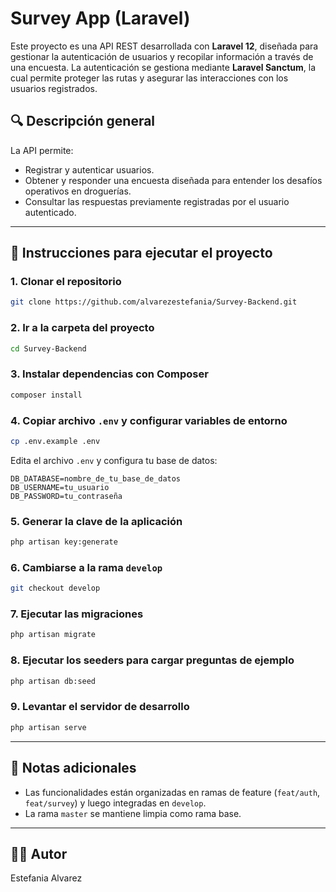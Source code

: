 # Survey App (Laravel)

Este proyecto es una API REST desarrollada con **Laravel 12**, diseñada para gestionar la autenticación de usuarios y recopilar información a través de una encuesta. La autenticación se gestiona mediante **Laravel Sanctum**, la cual permite proteger las rutas y asegurar las interacciones con los usuarios registrados.

## 🔍 Descripción general

La API permite:

- Registrar y autenticar usuarios.
- Obtener y responder una encuesta diseñada para entender los desafíos operativos en droguerías.
- Consultar las respuestas previamente registradas por el usuario autenticado.

---

## 🚀 Instrucciones para ejecutar el proyecto


### 1. Clonar el repositorio

```bash
git clone https://github.com/alvarezestefania/Survey-Backend.git
```

### 2. Ir a la carpeta del proyecto

```bash
cd Survey-Backend
```

### 3. Instalar dependencias con Composer

```bash
composer install
```

### 4. Copiar archivo `.env` y configurar variables de entorno

```bash
cp .env.example .env
```

Edita el archivo `.env` y configura tu base de datos:

```env
DB_DATABASE=nombre_de_tu_base_de_datos
DB_USERNAME=tu_usuario
DB_PASSWORD=tu_contraseña
```

### 5. Generar la clave de la aplicación

```bash
php artisan key:generate
```

### 6. Cambiarse a la rama `develop`

```bash
git checkout develop
```

### 7. Ejecutar las migraciones

```bash
php artisan migrate
```

### 8. Ejecutar los seeders para cargar preguntas de ejemplo

```bash
php artisan db:seed
```

### 9. Levantar el servidor de desarrollo

```bash
php artisan serve
```

---

## 🧠 Notas adicionales

- Las funcionalidades están organizadas en ramas de feature (`feat/auth`, `feat/survey`) y luego integradas en `develop`.
- La rama `master` se mantiene limpia como rama base.

---

## 🧑‍💻 Autor

Estefania Alvarez  

